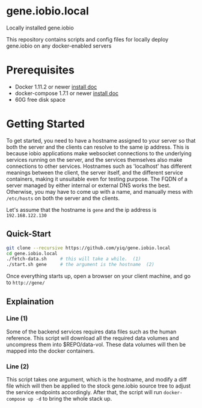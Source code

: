 # gene.iobio.local
Locally installed gene.iobio

This repository contains scripts and config files for locally deploy gene.iobio on any docker-enabled servers

# Prerequisites
  * Docker 1.11.2 or newer  [install doc](https://docs.docker.com/engine/installation/linux/)
  * docker-compose 1.7.1 or newer [install doc](https://docs.docker.com/compose/install/)
  * 60G free disk space

# Getting Started
To get started, you need to have a hostname assigned to your server so that both the server and the clients can resolve to the same ip address. This is because iobio applications make websocket connections to the underlying services running on the server, and the services themselves also make connections to other services. Hostnames such as 'localhost' has different meanings between the client, the server itself, and the different service containers, making it unsuitable even for testing purpose. The FQDN of a server managed by either internal or external DNS works the best. Otherwise, you may have to come up with a name, and manually mess with `/etc/hosts` on both the server and the clients.

Let's assume that the hostname is `gene` and the ip address is `192.168.122.130`

## Quick-Start
```bash
git clone --recursive https://github.com/yiq/gene.iobio.local
cd gene.iobio.local
./fetch-data.sh     # this will take a while.  (1)
./start.sh gene     # the argument is the hostname  (2)
```
Once everything starts up, open a browser on your client machine, and go to `http://gene/`

## Explaination
### Line (1)
Some of the backend services requires data files such as the human reference. This script will download all the required data volumes and uncompress them into $REPO/data-vol. These data volumes will then be mapped into the docker containers.

### Line (2)
This script takes one argument, which is the hostname, and modify a diff file which will then be applied to the stock gene.iobio source tree to adjust the service endpoints accordingly. After that, the script will run `docker-compose up -d` to bring the whole stack up.
